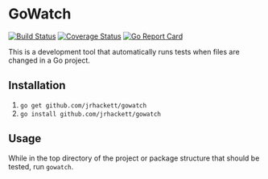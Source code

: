 # GoWatch

[![Build Status](https://travis-ci.org/jrhackett/gowatch.svg?branch=master&service=github)](https://travis-ci.org/jrhackett/gowatch&service=github)
[![Coverage Status](https://coveralls.io/repos/github/jrhackett/gowatch/badge.svg?branch=master&service=github)](https://coveralls.io/github/jrhackett/gowatch?branch=master&service=github)
[![Go Report Card](https://goreportcard.com/badge/github.com/jrhackett/gowatch)](https://goreportcard.com/report/github.com/jrhackett/gowatch)

This is a development tool that automatically runs tests when files are changed in a Go project.

## Installation

1. `go get github.com/jrhackett/gowatch`
2. `go install github.com/jrhackett/gowatch` 

## Usage

While in the top directory of the project or package structure that should be tested, run `gowatch`.
